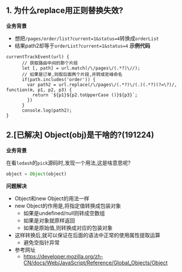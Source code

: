 ## 1. 为什么replace用正则替换失效?
**业务背景**
- 想把`/pages/order/list?current=1&status=4`转换成`orderList`
- 结果path2却等于`orderList?current=1&status=4`
**示例代码**
```
currentTrackEvent(url) {
      // 获取路由中间的那个片段
      let [, path] = url.match(/\/pages\/(.*?)\//);
      // 如果是订单,则取后面两个片段,并转成驼峰命名
      if(path.includes('order')) {
        var path2 = url.replace(/\/pages\/(.*?)\/(.)(.*?)(?=\?)/, function(m, p1, p2, p3) {
          return `${p1}${p2.toUpperCase ()}${p3}`;
        })
      }
      console.log(path2);
}
```

## 2.[已解决] Object(obj)是干啥的?(191224)

**业务背景**

在看`lodash`的`pick`源码时,发现一个用法,这是啥意思呢?
```javascript
object = Object(object)
```

**问题解决**
- Object和new Object的用法一样
- new Object的作用是,将指定值转换成包装对象
  - 如果是undefined/null则转成空数组
  - 如果是对象就原样返回
  - 如果是原始值,则转换成对应的包装对象
- 这样转换后,就可以保证在后面的语法中正常的使用属性提取运算
  - 避免空指针异常
- 参考网址
  - https://developer.mozilla.org/zh-CN/docs/Web/JavaScript/Reference/Global_Objects/Object
